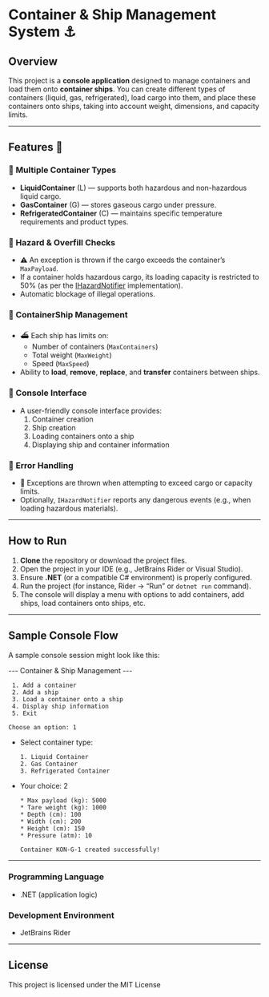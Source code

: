 # Container & Ship Management System ⚓

## Overview
This project is a **console application** designed to manage containers and load them onto **container ships**. You can create different types of containers (liquid, gas, refrigerated), load cargo into them, and place these containers onto ships, taking into account weight, dimensions, and capacity limits.

---

## **Features** 🚀

### **🔹 Multiple Container Types**
- **LiquidContainer** (L) — supports both hazardous and non-hazardous liquid cargo.
- **GasContainer** (G) — stores gaseous cargo under pressure.
- **RefrigeratedContainer** (C) — maintains specific temperature requirements and product types.

### **🔹 Hazard & Overfill Checks**
- ⚠️ An exception is thrown if the cargo exceeds the container’s `MaxPayload`.
- If a container holds hazardous cargo, its loading capacity is restricted to 50% (as per the [IHazardNotifier](#project-structure) implementation).
- Automatic blockage of illegal operations.

### **🔹 ContainerShip Management**
- ⛴️ Each ship has limits on:
    - Number of containers (`MaxContainers`)
    - Total weight (`MaxWeight`)
    - Speed (`MaxSpeed`)
- Ability to **load**, **remove**, **replace**, and **transfer** containers between ships.

### **🔹 Console Interface**
- A user-friendly console interface provides:
    1. Container creation
    2. Ship creation
    3. Loading containers onto a ship
    4. Displaying ship and container information

### **🔹 Error Handling**
- 🛑 Exceptions are thrown when attempting to exceed cargo or capacity limits.
- Optionally, `IHazardNotifier` reports any dangerous events (e.g., when loading hazardous materials).

---

## **How to Run**
1. **Clone** the repository or download the project files.
2. Open the project in your IDE (e.g., JetBrains Rider or Visual Studio).
3. Ensure **.NET** (or a compatible C# environment) is properly configured.
4. Run the project (for instance, Rider → “Run” or `dotnet run` command).
5. The console will display a menu with options to add containers, add ships, load containers onto ships, etc.

---

## **Sample Console Flow**
A sample console session might look like this:

--- Container & Ship Management ---

     1. Add a container
     2. Add a ship
     3. Load a container onto a ship
     4. Display ship information 
     5. Exit

    Choose an option: 1
* Select container type:

      1. Liquid Container
      2. Gas Container
      3. Refrigerated Container 
* Your choice: 2

      * Max payload (kg): 5000 
      * Tare weight (kg): 1000
      * Depth (cm): 100
      * Width (cm): 200
      * Height (cm): 150
      * Pressure (atm): 10

      Container KON-G-1 created successfully!

---
### **Programming Language**
- .NET (application logic)

### **Development Environment**
- JetBrains Rider
---
## **License**
This project is licensed under the MIT License